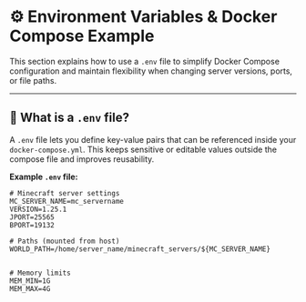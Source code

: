 # ⚙️ Environment Variables & Docker Compose Example

This section explains how to use a `.env` file to simplify Docker Compose configuration and maintain flexibility when changing server versions, ports, or file paths.

---

## 📄 What is a `.env` file?

A `.env` file lets you define key-value pairs that can be referenced inside your `docker-compose.yml`. This keeps sensitive or editable values outside the compose file and improves reusability.

**Example `.env` file:**

```env
# Minecraft server settings
MC_SERVER_NAME=mc_servername
VERSION=1.25.1
JPORT=25565
BPORT=19132

# Paths (mounted from host)
WORLD_PATH=/home/server_name/minecraft_servers/${MC_SERVER_NAME}


# Memory limits
MEM_MIN=1G
MEM_MAX=4G
